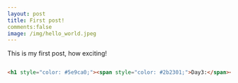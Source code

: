 ```yaml
---
layout: post
title: First post!
comments:false
image: /img/hello_world.jpeg
---
```


This is my first post, how exciting!

```html

<h1 style="color: #5e9ca0;"><span style="color: #2b2301;">Day3:</span></h1>

```